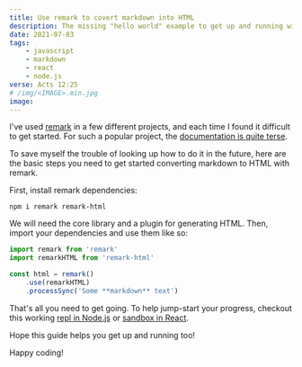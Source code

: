 ```yaml
---
title: Use remark to covert markdown into HTML
description: The missing "hello world" example to get up and running with remark 
date: 2021-07-03
tags:
    - javascript
    - markdown
    - react
    - node.js
verse: Acts 12:25
# /img/<IMAGE>.min.jpg
image:
---
```


I've used [remark](https://npm.im/remark) in a few different projects, and each time I found it difficult to get started. For such a popular project, the [documentation is quite terse](https://remark.js.org/).

To save myself the trouble of looking up how to do it in the future, here are the basic steps you need to get started converting markdown to HTML with remark.

First, install remark dependencies:

```
npm i remark remark-html
```

We will need the core library and a plugin for generating HTML. Then, import your dependencies and use them like so:

```js
import remark from 'remark'
import remarkHTML from 'remark-html'

const html = remark()
    .use(remarkHTML)
    .processSync('Some **markdown** text')
```

That's all you need to get going. To help jump-start your progress, checkout this working [repl in Node.js](https://replit.com/@SeanMcP/remark-example#index.js) or [sandbox in React](https://codesandbox.io/s/react-remark-example-kofy0).

Hope this guide helps you get up and running too!

Happy coding!
